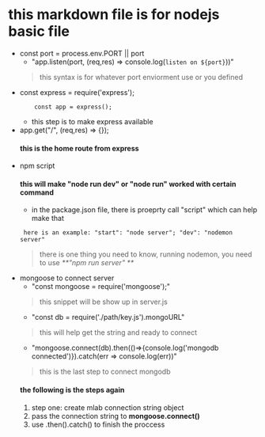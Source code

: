 # this markdown file is for nodejs basic file

* const port = process.env.PORT || port
	* "app.listen(port, (req,res) => console.log(`listen on ${port}`))"
	> this syntax is for whatever port enviorment use or you defined
* const express = require('express');
	```
		const app = express();
	```
	* this step is to make express available
* app.get("/", (req,res) => {});
	#### this is the home route from express
* npm script
	#### this will make "node run dev" or "node run" worked with certain command
	* in the package.json file, there is proeprty call "script" which can help make that
	```
	 here is an example: "start": "node server"; "dev": "nodemon server"
	```
	> there is one thing you need to know, running nodemon, you need to use _**"npm run server" **_ 
* mongoose to connect server
	* "const mongoose = require('mongoose');"
	> this snippet will be show up in server.js
	* "const db = require('./path/key.js').mongoURL"
	> this will help get the string and ready to connect
	* "mongoose.connect(db).then(()=>{console.log('mongodb connected')}).catch(err => console.log(err))"
	> this is the last step to connect mongodb
	#### the following is the steps again
	1. step one: create mlab connection string object
	2. pass the connection string to **mongoose.connect()**
	3. use .then().catch() to finish the proccess